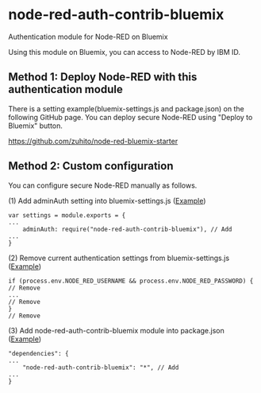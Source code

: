 # node-red-auth-contrib-bluemix

Authentication module for Node-RED on Bluemix

Using this module on Bluemix, you can access to Node-RED by IBM ID.

## Method 1: Deploy Node-RED with this authentication module
There is a setting example(bluemix-settings.js and package.json) on the following GitHub page.
You can deploy secure Node-RED using "Deploy to Bluemix" button.

https://github.com/zuhito/node-red-bluemix-starter

## Method 2: Custom configuration
You can configure secure Node-RED manually as follows.

(1) Add adminAuth setting into bluemix-settings.js ([Example](https://github.com/zuhito/node-red-bluemix-starter/commit/7f8383d3ffa475c4ac2224b50ed4bfcef6f26df3))
```
var settings = module.exports = {
...
    adminAuth: require("node-red-auth-contrib-bluemix"), // Add
...
}
```

(2) Remove current authentication settings from bluemix-settings.js ([Example](https://github.com/zuhito/node-red-bluemix-starter/commit/9f795bc899550a79b6653d68a2698e359dc3b0c9))
```
if (process.env.NODE_RED_USERNAME && process.env.NODE_RED_PASSWORD) { // Remove
...                                                                   // Remove
}                                                                     // Remove
```

(3) Add node-red-auth-contrib-bluemix module into package.json ([Example](https://github.com/zuhito/node-red-bluemix-starter/commit/8d8f88e6f8097468b45db51d3c4b6f71915fc993))
```
"dependencies": {
...
    "node-red-auth-contrib-bluemix": "*", // Add
...
}
````
